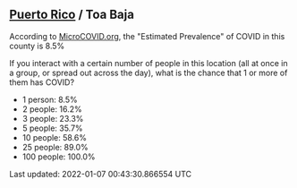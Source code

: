 
## [Puerto Rico](/united-states/puerto-rico) / Toa Baja

According to [MicroCOVID.org](http://microcovid.org),
the "Estimated Prevalence" of COVID in this county is 8.5%

If you interact with a certain number of people in this location
(all at once in a group, or spread out across the day), what is the chance that
1 or more of them has COVID?

- 1 person: 8.5%
- 2 people: 16.2%
- 3 people: 23.3%
- 5 people: 35.7%
- 10 people: 58.6%
- 25 people: 89.0%
- 100 people: 100.0%

Last updated: 2022-01-07 00:43:30.866554 UTC

